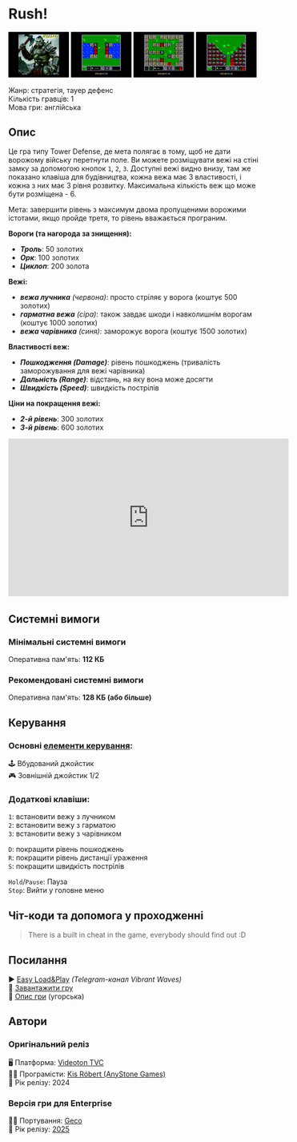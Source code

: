 # Rush!

<img src="screenshots/scrn_rush_01.png" width="24%"> 
<img src="screenshots/scrn_rush_02.png" width="24%"> 
<img src="screenshots/scrn_rush_03.png" width="24%"> 
<img src="screenshots/scrn_rush_04.png" width="24%">

Жанр: стратегія, тауер дефенс  
Кількість гравців: 1  
Мова гри: англійська  


## Опис

Це гра типу Tower Defense, де мета полягає в тому, щоб не дати ворожому війську перетнути поле.
Ви можете розміщувати вежі на стіні замку за допомогою кнопок `1`, `2`, `3`.
Доступні вежі видно внизу, там же показано клавіша для будівництва, кожна вежа має 3 властивості, і кожна з них має 3 рівня розвитку. Максимальна кількість веж що може бути розміщена - 6.

Мета: завершити рівень з максимум двома пропущеними ворожими істотами, якщо пройде третя, то рівень вважається програним.

**Вороги (та нагорода за знищення):**
- ***Троль***: 50 золотих  
- ***Орк***: 100 золотих  
- ***Циклоп***: 200 золота  

**Вежі:**
- ***вежа лучника** (червона)*: просто стріляє у ворога (коштує 500 золотих)  
- ***гарматна вежа** (сіра)*: також завдає шкоди і навколишнім ворогам (коштує 1000 золотих)  
- ***вежа чарівника** (синя)*: заморожує ворога (коштує 1500 золотих)  

**Властивості веж:**
- ***Пошкодження (Damage)***: рівень пошкоджень (тривалість заморожування для вежі чарівника)  
- ***Дальність (Range)***: відстань, на яку вона може досягти
- ***Швидкість (Speed)***: швидкість пострілів  

**Ціни на покращення вежі:**
- ***2-й рівень***: 300 золотих
- ***3-й рівень***: 600 золотих

<iframe width="560" height="315" src="https://www.youtube.com/embed/cSt4xLlUJV4" title="YouTube video player" frameborder="0" allowfullscreen></iframe>

## Системні вимоги
### Мінімальні системні вимоги
Оперативна пам'ять: **112 КБ**  
### Рекомендовані системні вимоги
Оперативна пам'ять: **128 КБ (або більше)**  

## Керування

### Основні [елементи керування](../controllers.md):
🕹 Вбудований джойстик  
🎮 Зовнішній джойстик 1/2

### Додаткові клавіши:
`1`: встановити вежу з лучником  
`2`: встановити вежу з гарматою  
`3`: встановити вежу з чарівником  

`D`: покращити рівень пошкоджень  
`R`: покращити рівень дистанції ураження  
`S`: покращити швидкість пострілів  

`Hold`/`Pause`: Пауза  
`Stop`: Вийти у головне меню  

## Чіт-коди та допомога у проходженні

> There is a built in cheat in the game, everybody should find out :D

## Посилання

▶ [Easy Load&Play](https://t.me/EP128k_Load_n_Play/915) *(Telegram-канал Vibrant Waves)*  
💾 [Завантажити гру](https://downloads.anystone.games/rush-enterprise-com)  
📃 [Опис гри](http://www.ep128.hu/Ep_Games/Leiras/Rush.htm) (угорська)  

## Автори
### Оригінальний реліз
🖥 Платформа: [Videoton TVC](http://tvc.hu/html/k.html)  
👨‍💻 Програмісти: [Kis Róbert (AnyStone Games)](../../community/anystone.md)  
📅 Рік релізу: 2024  

### Версія гри для Enterprise
👨‍💻 Портування: [Geco](../../community/geco.md)  
📅 Рік релізу: [2025](../release_years/2025.md)  